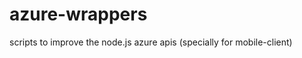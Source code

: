 azure-wrappers
==============

scripts to improve the node.js azure apis (specially for mobile-client)
